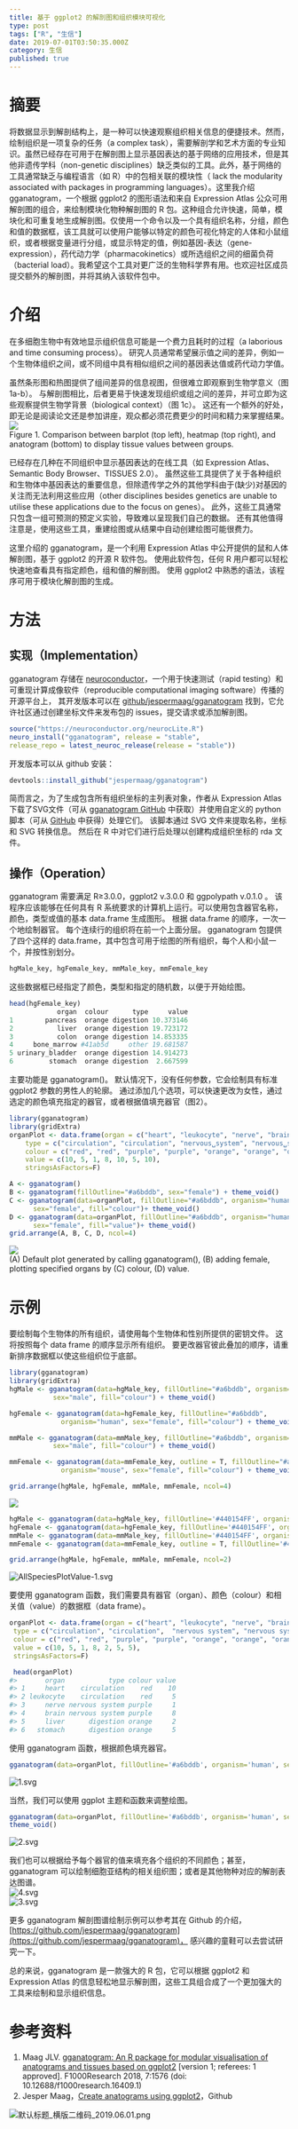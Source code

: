 ```yaml
---
title: 基于 ggplot2 的解剖图和组织模块可视化
type: post
tags: ["R", "生信"]
date: 2019-07-01T03:50:35.000Z
category: 生信
published: true
---
```



# 摘要

将数据显示到解剖结构上，是一种可以快速观察组织相关信息的便捷技术。然而，绘制组织是一项复杂的任务（a complex task），需要解剖学和艺术方面的专业知识。虽然已经存在可用于在解剖图上显示基因表达的基于网络的应用技术，但是其他非遗传学科（non-genetic disciplines）缺乏类似的工具。此外，基于网络的工具通常缺乏与编程语言（如 R）中的包相关联的模块性（ lack the modularity associated with packages in programming languages）。这里我介绍 gganatogram，一个根据 ggplot2 的图形语法和来自 Expression Atlas 公众可用解剖图的组合，来绘制模块化物种解剖图的 R 包。这种组合允许快速，简单，模块化和可重复地生成解剖图。仅使用一个命令以及一个具有组织名称，分组，颜色和值的数据框，该工具就可以使用户能够以特定的颜色可视化特定的人体和小鼠组织，或者根据变量进行分组，或显示特定的值，例如基因-表达（gene-expression），药代动力学（pharmacokinetics）或所选组织之间的细菌负荷（bacterial load）。我希望这个工具对更广泛的生物科学界有用。也欢迎社区成员提交额外的解剖图，并将其纳入该软件包中。



# 介绍

在多细胞生物中有效地显示组织信息可能是一个费力且耗时的过程（a laborious and time consuming process）。 研究人员通常希望展示值之间的差异，例如一个生物体组织之间，或不同组中具有相似组织之间的基因表达值或药代动力学值。

虽然条形图和热图提供了组间差异的信息视图，但很难立即观察到生物学意义（图 1a-b）。 与解剖图相比，后者更易于快速发现组织或组之间的差异，并可立即为这些观察提供生物学背景（biological context）（图 1c）。 这还有一个额外的好处，即无论是阅读论文还是参加讲座，观众都必须花费更少的时间和精力来掌握结果。<br />![](https://qiniu.bioinit.com/yuque/0/2018/png/126032/1541230221147-271d2842-2dd5-40fe-997c-a1cc038c4393.png#align=left&display=inline&height=725&originHeight=965&originWidth=994&status=done&width=747#align=left&display=inline&height=965&originHeight=965&originWidth=994&status=done&width=994)<br />Figure 1. Comparison between barplot (top left), heatmap (top right), and anatogram (bottom) to display tissue values between groups.

已经存在几种在不同组织中显示基因表达的在线工具（如 Expression Atlas、Semantic Body Browser、TISSUES 2.0）。 虽然这些工具提供了关于各种组织和生物体中基因表达的重要信息，但除遗传学之外的其他学科由于(缺少)对基因的关注而无法利用这些应用（other disciplines besides genetics are unable to utilise these applications due to the focus on genes）。 此外，这些工具通常只包含一组可预测的预定义实验，导致难以呈现我们自己的数据。 还有其他值得注意是，使用这些工具，重建绘图或从结果中自动创建绘图可能很费力。

这里介绍的 gganatogram，是一个利用 Expression Atlas 中公开提供的鼠和人体解剖图，基于 ggplot2 的开源 R 软件包。 使用此软件包，任何 R 用户都可以轻松快速地查看具有指定颜色，组和值的解剖图。 使用 ggplot2 中熟悉的语法，该程序可用于模块化解剖图的生成。



# 方法



## 实现（Implementation）

gganatogram 存储在 [neuroconductor](https://neuroconductor.org/package/gganatogram)，一个用于快速测试（rapid testing）和可重现计算成像软件（reproducible computational imaging software）传播的开源平台上， 其开发版本可以在 [github/jespermaag/gganatogram](https://github.com/jespermaag/gganatogram) 找到，它允许社区通过创建坐标文件来发布包的 issues，提交请求或添加解剖图。
```r
source("https://neuroconductor.org/neurocLite.R")
neuro_install("gganatogram", release = "stable",
release_repo = latest_neuroc_release(release = "stable"))
```

开发版本可以从 github 安装：
```r
devtools::install_github("jespermaag/gganatogram")
```

简而言之，为了生成包含所有组织坐标的主列表对象，作者从 Expression Atlas 下载了SVG文件（可从 [gganatogram GitHub](https://github.com/ebi-gene-expression-group/anatomogram/tree/master/src/svg) 中获取）并使用自定义的 python 脚本（可从 [GitHub](https://github.com/jespermaag/gganatogram/blob/master/data-raw/getCoord.py) 中获得）处理它们。 该脚本通过 SVG 文件来提取名称，坐标和 SVG 转换信息。 然后在 R 中对它们进行后处理以创建构成组织坐标的 rda 文件。



## 操作（Operation）

gganatogram 需要满足 R≥3.0.0，ggplot2 v.3.0.0 和 ggpolypath v.0.1.0 。 该程序应该能够在任何具有 R 系统要求的计算机上运行。可以使用包含器官名称，颜色，类型或值的基本 data.frame 生成图形。 根据 data.frame 的顺序，一次一个地绘制器官。 每个连续行的组织将在前一个上面分层。 gganatogram 包提供了四个这样的 data.frame，其中包含可用于绘图的所有组织，每个人和小鼠一个，并按性别划分。
```r
hgMale_key, hgFemale_key, mmMale_key, mmFemale_key
```

这些数据框已经指定了颜色，类型和指定的随机数，以便于开始绘图。
```r
head(hgFemale_key)
            organ  colour      type     value
1        pancreas  orange digestion 10.373146
2           liver  orange digestion 19.723172
3           colon  orange digestion 14.853335
4     bone_marrow #41ab5d     other 19.681587
5 urinary_bladder  orange digestion 14.914273
6         stomach  orange digestion  2.667599
```

主要功能是 gganatogram()。 默认情况下，没有任何参数，它会绘制具有标准 ggplot2 参数的男性人的轮廓。 通过添加几个选项，可以快速更改为女性，通过选定的颜色填充指定的器官，或者根据值填充器官（图2）。
```r
library(gganatogram)
library(gridExtra)
organPlot <- data.frame(organ = c("heart", "leukocyte", "nerve", "brain", "liver", "stomach", "colon"),
    type = c("circulation", "circulation", "nervous␣system", "nervous␣system", "digestion", "digestion", "digestion"),
    colour = c("red", "red", "purple", "purple", "orange", "orange", "orange"),
    value = c(10, 5, 1, 8, 10, 5, 10),
    stringsAsFactors=F)

A <- gganatogram()
B <- gganatogram(fillOutline="#a6bddb", sex="female") + theme_void()
C <- gganatogram(data=organPlot, fillOutline="#a6bddb", organism="human",
      sex="female", fill="colour")+ theme_void()
D <- gganatogram(data=organPlot, fillOutline="#a6bddb", organism="human",
      sex="female", fill="value")+ theme_void()
grid.arrange(A, B, C, D, ncol=4)
```

![](https://qiniu.bioinit.com/yuque/0/2018/png/126032/1541235122425-ea06fe8e-1a33-4c4b-989f-abb1137bfeaf.png#align=left&display=inline&height=251&originHeight=335&originWidth=998&status=done&width=747#align=left&display=inline&height=335&originHeight=335&originWidth=998&status=done&width=998)<br />(A) Default plot generated by calling gganatogram(), (B) adding female, plotting specified organs by (C) colour, (D) value.



# 示例

要绘制每个生物体的所有组织，请使用每个生物体和性别所提供的密钥文件。 这将按照每个 data frame 的顺序显示所有组织。 要更改器官彼此叠加的顺序，请重新排序数据框以使这些组织位于底部。
```r
library(gganatogram)
library(gridExtra)
hgMale <- gganatogram(data=hgMale_key, fillOutline="#a6bddb", organism="human",
           sex="male", fill="colour") + theme_void()

hgFemale <- gganatogram(data=hgFemale_key, fillOutline="#a6bddb",
             organism="human", sex="female", fill="colour") + theme_void()

mmMale <- gganatogram(data=mmMale_key, fillOutline="#a6bddb", organism="mouse",
           sex="male", fill="colour") + theme_void()

mmFemale <- gganatogram(data=mmFemale_key, outline = T, fillOutline="#a6bddb",
             organism="mouse", sex="female", fill="colour") + theme_void()

grid.arrange(hgMale, hgFemale, mmMale, mmFemale, ncol=4)
```

![](https://qiniu.bioinit.com/yuque/0/2018/png/126032/1541235847941-52d3c111-cb53-481a-be3f-bc1b93f03c55.png#align=left&display=inline&height=238&originHeight=318&originWidth=998&status=done&width=747#align=left&display=inline&height=318&originHeight=318&originWidth=998&status=done&width=998)

```r
hgMale <- gganatogram(data=hgMale_key, fillOutline='#440154FF', organism='human', sex='male', fill="value") + theme_void() +  scale_fill_viridis()
hgFemale <- gganatogram(data=hgFemale_key, fillOutline='#440154FF', organism='human', sex='female', fill="value") + theme_void() +  scale_fill_viridis()
mmMale <- gganatogram(data=mmMale_key, fillOutline='#440154FF', organism='mouse', sex='male', fill="value") + theme_void() +  scale_fill_viridis()
mmFemale <- gganatogram(data=mmFemale_key, outline = T, fillOutline='#440154FF', organism='mouse', sex='female', fill="value")  +theme_void()   +  scale_fill_viridis()

grid.arrange(hgMale, hgFemale, mmMale, mmFemale, ncol=2)
```

![AllSpeciesPlotValue-1.svg](https://qiniu.bioinit.com/yuque/0/2019/svg/126032/1558245234454-02d7e25b-d6c5-48f3-9282-e830154cd10d.svg#align=left&display=inline&height=480&name=AllSpeciesPlotValue-1.svg&originHeight=480&originWidth=672&size=2203107&status=done&width=672#align=left&display=inline&height=480&originHeight=480&originWidth=672&status=done&width=672)


要使用 gganatogram 函数，我们需要具有器官（organ）、颜色（colour）和相关值（value）的数据框（data frame）。
```r
organPlot <- data.frame(organ = c("heart", "leukocyte", "nerve", "brain", "liver", "stomach", "colon"), 
 type = c("circulation", "circulation",  "nervous system", "nervous system", "digestion", "digestion", "digestion"), 
 colour = c("red", "red", "purple", "purple", "orange", "orange", "orange"), 
 value = c(10, 5, 1, 8, 2, 5, 5), 
 stringsAsFactors=F)

 head(organPlot)
#>       organ           type colour value
#> 1     heart    circulation    red    10
#> 2 leukocyte    circulation    red     5
#> 3     nerve nervous system purple     1
#> 4     brain nervous system purple     8
#> 5     liver      digestion orange     2
#> 6   stomach      digestion orange     5
```

使用 gganatogram 函数，根据颜色填充器官。
```r
gganatogram(data=organPlot, fillOutline='#a6bddb', organism='human', sex='male', fill="colour")
```

![1.svg](https://qiniu.bioinit.com/yuque/0/2019/svg/126032/1558245599419-a8410c35-38ff-44bf-8cc9-54ef848f0b17.svg#align=left&display=inline&height=480&name=1.svg&originHeight=480&originWidth=288&size=265512&status=done&width=288#align=left&display=inline&height=480&originHeight=480&originWidth=288&status=done&width=288)


当然，我们可以使用 ggplot 主题和函数来调整绘图。
```r
gganatogram(data=organPlot, fillOutline='#a6bddb', organism='human', sex='male', fill="colour") + 
theme_void()
```

![2.svg](https://qiniu.bioinit.com/yuque/0/2019/svg/126032/1558245728061-a6d666b7-edda-4811-8504-fd197622e61d.svg#align=left&display=inline&height=480&name=2.svg&originHeight=480&originWidth=288&size=240837&status=done&width=288#align=left&display=inline&height=480&originHeight=480&originWidth=288&status=done&width=288)


我们也可以根据给予每个器官的值来填充各个组织的不同颜色；甚至，gganatogram 可以绘制细胞亚结构的相关组织图；或者是其他物种对应的解剖表达图谱。<br />![4.svg](https://qiniu.bioinit.com/yuque/0/2019/svg/126032/1558246311099-6a4b2f5e-e4fc-47d1-b757-1687eefd8ded.svg#align=left&display=inline&height=480&name=4.svg&originHeight=480&originWidth=672&size=556965&status=done&width=672#align=left&display=inline&height=480&originHeight=480&originWidth=672&status=done&width=672)<br />![3.svg](https://qiniu.bioinit.com/yuque/0/2019/svg/126032/1558246269308-293c4c4b-20ad-4789-9ff5-9814398bfd8a.svg#align=left&display=inline&height=480&name=3.svg&originHeight=480&originWidth=672&size=285630&status=done&width=672#align=left&display=inline&height=480&originHeight=480&originWidth=672&status=done&width=672)


更多 gganatogram 解剖图谱绘制示例可以参考其在 Github 的介绍，[https://github.com/jespermaag/gganatogram](https://github.com/jespermaag/gganatogram)， 感兴趣的童鞋可以去尝试研究一下。


总的来说，gganatogram 是一款强大的 R 包，它可以根据 ggplot2 和 Expression Atlas 的信息轻松地显示解剖图，这些工具组合成了一个更加强大的工具来绘制和显示组织信息。



# 参考资料

1. Maag JLV. [gganatogram: An R package for modular visualisation of anatograms and tissues based on ggplot2](https://f1000research.com/articles/7-1576/v1) [version 1; referees: 1 approved]. F1000Research 2018, 7:1576 (doi: 10.12688/f1000research.16409.1)
1. Jesper Maag，[Create anatograms using ggplot2](https://github.com/jespermaag/gganatogram)，Github


![默认标题_横版二维码_2019.06.01.png](https://qiniu.bioinit.com/yuque/0/2019/png/126032/1559355228118-812c22f9-0dfc-4e51-ae2e-3c379150abd1.png#align=left&display=inline&height=500&name=%E9%BB%98%E8%AE%A4%E6%A0%87%E9%A2%98_%E6%A8%AA%E7%89%88%E4%BA%8C%E7%BB%B4%E7%A0%81_2019.06.01.png&originHeight=500&originWidth=900&size=67641&status=done&width=900)
